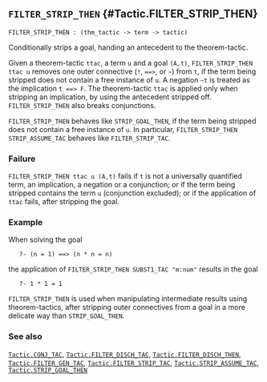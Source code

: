 ## `FILTER_STRIP_THEN` {#Tactic.FILTER_STRIP_THEN}


```
FILTER_STRIP_THEN : (thm_tactic -> term -> tactic)
```



Conditionally strips a goal, handing an antecedent to the theorem-tactic.


Given a theorem-tactic `ttac`, a term `u` and a goal `(A,t)`,
`FILTER_STRIP_THEN ttac u` removes one outer connective (`!`, `==>`, or `~`)
from `t`, if the term being stripped does not contain a free instance of `u`. A
negation `~t` is treated as the implication `t ==> F`. The theorem-tactic
`ttac` is applied only when stripping an implication, by using the antecedent
stripped off. `FILTER_STRIP_THEN` also breaks conjunctions.

`FILTER_STRIP_THEN` behaves like `STRIP_GOAL_THEN`, if the term being stripped
does not contain a free instance of `u`. In particular,
`FILTER_STRIP_THEN STRIP_ASSUME_TAC` behaves like `FILTER_STRIP_TAC`.

### Failure

`FILTER_STRIP_THEN ttac u (A,t)` fails if `t` is not a universally
quantified term, an implication, a negation or a conjunction;
or if the term being stripped contains the term `u` (conjunction excluded);
or if the application of `ttac` fails, after stripping the goal.

### Example

When solving the goal
    
       ?- (n = 1) ==> (n * n = n)
    
the application of `FILTER_STRIP_THEN SUBST1_TAC "m:num"`
results in the goal
    
       ?- 1 * 1 = 1
    




`FILTER_STRIP_THEN` is used when manipulating intermediate results
using theorem-tactics, after stripping outer connectives
from a goal in a more delicate way than `STRIP_GOAL_THEN`.

### See also

[`Tactic.CONJ_TAC`](#Tactic.CONJ_TAC), [`Tactic.FILTER_DISCH_TAC`](#Tactic.FILTER_DISCH_TAC), [`Tactic.FILTER_DISCH_THEN`](#Tactic.FILTER_DISCH_THEN), [`Tactic.FILTER_GEN_TAC`](#Tactic.FILTER_GEN_TAC), [`Tactic.FILTER_STRIP_TAC`](#Tactic.FILTER_STRIP_TAC), [`Tactic.STRIP_ASSUME_TAC`](#Tactic.STRIP_ASSUME_TAC), [`Tactic.STRIP_GOAL_THEN`](#Tactic.STRIP_GOAL_THEN)

